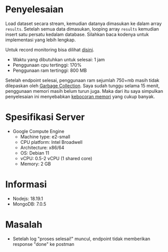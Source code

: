 # Penyelesaian
Load dataset secara stream, kemudian datanya dimasukan ke dalam array ```results```. Setelah semua data dimasukan, looping array ```results``` kemudian insert satu persatu kedalam database. Silahkan baca kodenya untuk implementasi yang lebih lengkap.

Untuk record monitoring bisa dilihat [disini](https://link).

- Waktu yang dibutuhkan untuk selesai: 1 jam
- Penggunaan cpu tertinggi: 170%
- Penggunaan ram tertinggi: 800 MB

Setelah endpoint selesai, penggunaan ram sejumlah 750+mb masih tidak dilepaskan oleh [Garbage Collection](https://javascript.info/garbage-collection). Saya sudah tunggu selama 15 menit, penggunaan memori masih belum turun juga. Maka dari itu saya simpulkan penyelesaian ini menyebabkan [kebocoran memori](https://learn.snyk.io/lesson/memory-leaks) yang cukup banyak.

# Spesifikasi Server
- Google Compute Engine
  - Machine type: e2-small
  - CPU platform: Intel Broadwell
  - Architecture: x86/64
  - OS: Debian 11
  - vCPU: 0.5-2 vCPU (1 shared core)
  - Memory: 2 GB

# Informasi
- Nodejs: 18.19.1
- MongoDB: 7.0.5

# Masalah
- Setelah log "proses selesai!" muncul, endpoint tidak memberikan response "done" ke postman